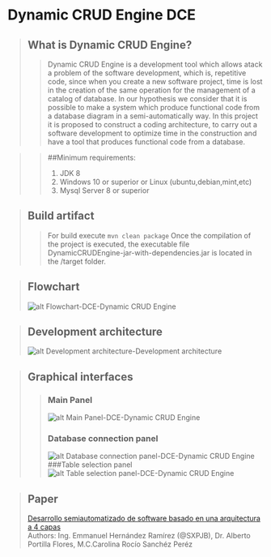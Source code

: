 # Dynamic CRUD Engine DCE

> ## What is Dynamic CRUD Engine?
>> Dynamic CRUD Engine is a development tool which allows  atack a problem of the software development, which is, repetitive code, since when you create a new software project, time is lost in the creation of the same operation for the management of a catalog of database. In our hypothesis we consider that it is possible to make a system which produce functional code from a database diagram in a semi-automatically way. In this project it is proposed to construct a coding architecture, to carry out a software development to optimize time in the construction and have a tool that produces functional code from a database.

>>##Minimum requirements:
>>1. JDK 8
>>2. Windows 10 or superior or Linux (ubuntu,debian,mint,etc)
>>3. Mysql Server 8 or superior <br>

> ## Build artifact
>>For build execute `mvn clean package`
>>Once the compilation of the project is executed, the executable file DynamicCRUDEngine-jar-with-dependencies.jar is located in the /target folder.

> ## Flowchart
>![alt Flowchart-DCE-Dynamic CRUD Engine](https://snz04pap001files.storage.live.com/y4m86C8q5H6512LO8v6FgNfeFTkt2pTPWMLRsFCxI-YHg2eU9ArDRJMU2H0O6zaPC5-rUaX1pwapkngIjuZKmQOvRGsPz11HuyEp5ghxW6o4Hv6FvKEfqLpT2lPAkgorhaFqcns0JJkTxb4M24h9GJ3On0AlbP6L1qB6OS67ci_Hp2DXCc2EuiBRfjA_nA06YRT?width=2461&height=1411&cropmode=none)

>## Development architecture
> ![alt Development architecture-Development architecture](https://snz04pap001files.storage.live.com/y4mTr3eceiG3QMQZNc5RVO_D6bFBdbSHHcbSC1KxFrY4S8kbDaSrmaqHLCgMzzIvwE_Xy5WSAge2GjCu1GOgOR8qc52LIboZLxL7ffY5n3iYtthR7gBLUxpl38DcYcZKpncqGHGMhGVhIB1zGRQs0MbXZK0D_7BYbOp-5eRS-JlkYniwVg2zSru_9wuvB_uXKdw?width=1281&height=482&cropmode=none)

> ## Graphical interfaces
>> ### Main Panel
>> ![alt Main Panel-DCE-Dynamic CRUD Engine](https://snz04pap001files.storage.live.com/y4mLpGKZR9mNM3zo1EjhXHemgjl4HMqXL9ybi4NqSL4GHFfNWjZTBI0HxEMreT0fO6soVz2Qy_GAHHHt7Cgv19urR5L-nh2mTck_D3gLiuraPXRQWNWZSWn8bTAa8HNjqQkekFt7T0zF17rM6M9VIAD9Dxzdq6iky0I7D-hmOzEUJX8MCoFYDGtwE46EkQi5Ymp?width=598&height=747&cropmode=none)
>> ### Database connection panel
>> ![alt  Database connection panel-DCE-Dynamic CRUD Engine](https://snz04pap001files.storage.live.com/y4m7PPhHdNWhmiBKFR8TdY9Miz-jrljSYF7ezPxG36m4REsC_mUpqTbebFZHqjGjxe2HEgsH6Ak4ozRr3DzHw97_74Qb28c-8mFFUwAdgkYOFVWjWTmP0e7pdwf0O13nUSW2-gaJGPB7H5aetyqvUdKBffOnmqiC2grawn3W9-Cw8OiOB8PE4lE8GGZU4Qua3qA?width=596&height=748&cropmode=none)
>> ###Table selection panel
>> ![alt Table selection panel-DCE-Dynamic CRUD Engine](https://snz04pap001files.storage.live.com/y4mR5fzarqOxNAwykQPnqowuye_uNyt01nO7ab020Y-xYSOQ2UPKQFFH3rZ19rfJCiaQYGt2EonwFJLcOqKJXxD5HSwUxqkXv_-g6w9XIThSYOeC9GwsaNzdUrQYCivA5PcrwDCfXUsYPjr8kP9jMmF0961cijCignOPvO-ryKJJN1GjboxMCWAggLALbW0oyRQ?width=596&height=748&cropmode=none)

>## Paper
>[Desarrollo semiautomatizado de software basado en una arquitectura a 4 capas](https://ingenieria.uatx.mx/docs/RevistaIztatlComputacionNo19.pdf) <br>
> Authors: Ing. Emmanuel Hernández Ramírez (@SXPJB), Dr. Alberto Portilla Flores, M.C.Carolina Rocío Sanchéz Peréz